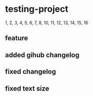 # testing-project

1, 2, 3, 4, 5, 6, 7, 8, 10, 11, 12, 13, 14, 15, 16

## feature

## added gihub changelog

## fixed changelog

## fixed text size

